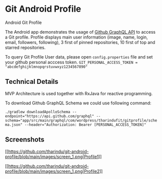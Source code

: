 # Git Android Profile
Android Git Profile

The Android app demonstrates the usage of [Github GraphQL API](https://docs.github.com/en/graphql) to access a Git profile. 
Profile displays main user information (image, name, login, email, followers, following), 3 first of pinned repositories, 10 first of top and starred repositories.

To query Git Profile User data, please open `config.properties` file and set your github personal acccess token.
```GIT_PERSONAL_ACCESS_TOKEN = "abcdefghijklmnopqrstuvwxyz1234567890"```

## Technical Details

MVP Architecture is used together with RxJava for reactive programming.

To download Github GraphQL Schema we could use following command:

```./gradlew downloadApolloSchema --endpoint="https://api.github.com/graphql" --schema="app/src/main/graphql/com/wordpress/tharindufit/gitprofile/schema.json" --header="Authorization: Bearer [PERSONAL_ACCESS_TOKEN]"```

## Screenshots

[[https://github.com/tharindu/git-android-profile/blob/main/images/screen_1.png|Profile1]]

[[https://github.com/tharindu/git-android-profile/blob/main/images/screen_1.png|Profile2]]